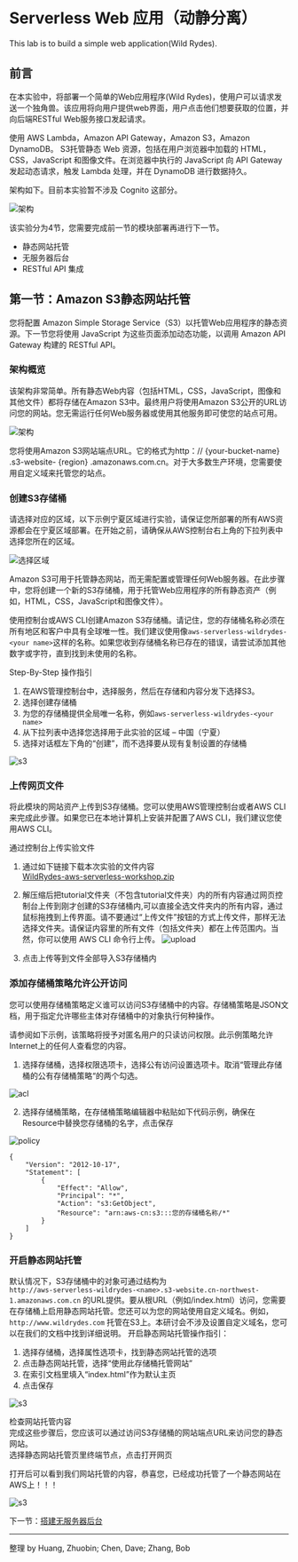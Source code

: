 # Serverless Web 应用（动静分离）
This lab is to build a simple web application(Wild Rydes).  
## 前言
在本实验中，将部署一个简单的Web应用程序(Wild Rydes)，使用户可以请求发送一个独角兽。该应用将向用户提供web界面，用户点击他们想要获取的位置，并向后端RESTful Web服务接口发起请求。

使用 AWS Lambda，Amazon API Gateway，Amazon S3，Amazon DynamoDB。 S3托管静态 Web 资源，包括在用户浏览器中加载的 HTML，CSS，JavaScript 和图像文件。在浏览器中执行的 JavaScript 向 API Gateway 发起动态请求，触发 Lambda 处理，并在 DynamoDB 进行数据持久。

架构如下。目前本实验暂不涉及 Cognito 这部分。  

![架构](./img/Picture1.png)

该实验分为4节，您需要完成前一节的模块部署再进行下一节。
* 静态网站托管
* 无服务器后台
* RESTful API 集成

## 第一节：Amazon S3静态网站托管

您将配置 Amazon Simple Storage Service（S3）以托管Web应用程序的静态资源。下一节您将使用 JavaScript 为这些页面添加动态功能，以调用 Amazon API Gateway 构建的 RESTful API。

### 架构概览
该架构非常简单。所有静态Web内容（包括HTML，CSS，JavaScript，图像和其他文件）都将存储在Amazon S3中。最终用户将使用Amazon S3公开的URL访问您的网站。您无需运行任何Web服务器或使用其他服务即可使您的站点可用。

![架构](./img/Picture2.png)

您将使用Amazon S3网站端点URL。它的格式为http：// {your-bucket-name} .s3-website- {region} .amazonaws.com.cn。对于大多数生产环境，您需要使用自定义域来托管您的站点。

### 创建S3存储桶

请选择对应的区域，以下示例宁夏区域进行实验，请保证您所部署的所有AWS资源都会在宁夏区域部署。在开始之前，请确保从AWS控制台右上角的下拉列表中选择您所在的区域。

![选择区域](./img/Picture3.png)
  
Amazon S3可用于托管静态网站，而无需配置或管理任何Web服务器。在此步骤中，您将创建一个新的S3存储桶，用于托管Web应用程序的所有静态资产（例如，HTML，CSS，JavaScript和图像文件）。  
  
使用控制台或AWS CLI创建Amazon S3存储桶。请记住，您的存储桶名称必须在所有地区和客户中具有全球唯一性。我们建议使用像`aws-serverless-wildrydes-<your name>`这样的名称。如果您收到存储桶名称已存在的错误，请尝试添加其他数字或字符，直到找到未使用的名称。

Step-By-Step 操作指引  
1. 在AWS管理控制台中，选择服务，然后在存储和内容分发下选择S3。
2. 选择创建存储桶
3. 为您的存储桶提供全局唯一名称，例如`aws-serverless-wildrydes-<your name>`
4. 从下拉列表中选择您选择用于此实验的区域 – 中国（宁夏）
5. 选择对话框左下角的“创建”，而不选择要从现有复制设置的存储桶

![s3](./img/Picture4.png)

### 上传网页文件  
将此模块的网站资产上传到S3存储桶。您可以使用AWS管理控制台或者AWS CLI来完成此步骤。如果您已在本地计算机上安装并配置了AWS CLI，我们建议您使用AWS CLI。 
  
通过控制台上传实验文件  
1. 通过如下链接下载本次实验的文件内容  
[WildRydes-aws-serverless-workshop.zip](./WildRydes-aws-serverless-workshop.zip)  
1. 解压缩后把tutorial文件夹（不包含tutorial文件夹）内的所有内容通过网页控制台上传到刚才创建的S3存储桶内,可以直接全选文件夹内的所有内容，通过鼠标拖拽到上传界面。请不要通过“上传文件”按钮的方式上传文件，那样无法选择文件夹。请保证内容里的所有文件（包括文件夹）都在上传范围内。当然，你可以使用 AWS CLI 命令行上传。
![upload](./img/Picture5.png)

3. 点击上传等到文件全部导入S3存储桶内

### 添加存储桶策略允许公开访问  
您可以使用存储桶策略定义谁可以访问S3存储桶中的内容。存储桶策略是JSON文档，用于指定允许哪些主体对存储桶中的对象执行何种操作。   
  
请参阅如下示例，该策略将授予对匿名用户的只读访问权限。此示例策略允许Internet上的任何人查看您的内容。  
1. 选择存储桶，选择权限选项卡，选择公有访问设置选项卡。取消“管理此存储桶的公有存储桶策略“的两个勾选。
  
![acl](./img/Picturep1.png)
  
2. 选择存储桶策略，在存储桶策略编辑器中粘贴如下代码示例，确保在Resource中替换您存储桶的名字，点击保存  
  
![policy](./img/Picture6.png)

    {
        "Version": "2012-10-17",
        "Statement": [
            {
                "Effect": "Allow",
                "Principal": "*",
                "Action": "s3:GetObject",
                "Resource": "arn:aws-cn:s3:::您的存储桶名称/*"
            }
        ]
    }

### 开启静态网站托管
默认情况下，S3存储桶中的对象可通过结构为  
`http://aws-serverless-wildrydes-<name>.s3-website.cn-northwest-1.amazonaws.com.cn` 的URL提供。要从根URL（例如/index.html）访问，您需要在存储桶上启用静态网站托管。您还可以为您的网站使用自定义域名。例如，`http://www.wildrydes.com` 托管在S3上。本研讨会不涉及设置自定义域名，您可以在我们的文档中找到详细说明。
开启静态网站托管操作指引：
1. 选择存储桶，选择属性选项卡，找到静态网站托管的选项
2. 点击静态网站托管，选择“使用此存储桶托管网站”
3. 在索引文档里填入“index.html”作为默认主页
4. 点击保存

![s3](./img/Picture7.png)

检查网站托管内容  
完成这些步骤后，您应该可以通过访问S3存储桶的网站端点URL来访问您的静态网站。  
选择静态网站托管页里终端节点，点击打开网页  
   
打开后可以看到我们网站托管的内容，恭喜您，已经成功托管了一个静态网站在AWS上！！！  

![s3](./img/Picture8.png)
    
    
   
下一节：[搭建无服务器后台](./readme2.md)
  
----------------------
整理 by Huang, Zhuobin; Chen, Dave; Zhang, Bob